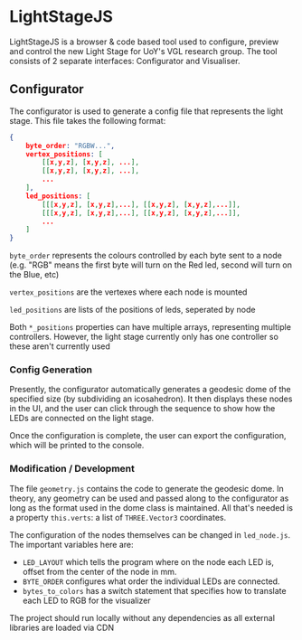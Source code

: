 # LightStageJS
LightStageJS is a browser & code based tool used to configure, preview and control the new Light Stage for UoY's VGL research group. The tool consists of 2 separate interfaces: Configurator and Visualiser.

## Configurator
The configurator is used to generate a config file that represents the light stage. This file takes the following format:

```JSON
{
    byte_order: "RGBW...",
    vertex_positions: [
        [[x,y,z], [x,y,z], ...],
        [[x,y,z], [x,y,z], ...],
        ...
    ],
    led_positions: [
        [[[x,y,z], [x,y,z],...], [[x,y,z], [x,y,z],...]],
        [[[x,y,z], [x,y,z],...], [[x,y,z], [x,y,z],...]],
        ...
    ]
}
```

`byte_order` represents the colours controlled by each byte sent to a node (e.g. "RGB" means the first byte will turn on the Red led, second will turn on the Blue, etc)

`vertex_positions` are the vertexes where each node is mounted

`led_positions` are lists of the positions of leds, seperated by node

Both `*_positions` properties can have multiple arrays, representing multiple controllers. However, the light stage currently only has one controller so these aren't currently used

### Config Generation
Presently, the configurator automatically generates a geodesic dome of the specified size (by subdividing an icosahedron). It then displays these nodes in the UI, and the user can click through the sequence to show how the LEDs are connected on the light stage.

Once the configuration is complete, the user can export the configuration, which will be printed to the console.

### Modification / Development
The file `geometry.js` contains the code to generate the geodesic dome. In theory, any geometry can be used and passed along to the configurator as long as the format used in the dome class is maintained. All that's needed is a property `this.verts`: a list of `THREE.Vector3` coordinates.

The configuration of the nodes themselves can be changed in `led_node.js`. The important variables here are:
- `LED_LAYOUT` which tells the program where on the node each LED is, offset from the center of the node in mm. 
- `BYTE_ORDER` configures what order the individual LEDs are connected.
- `bytes_to_colors` has a switch statement that specifies how to translate each LED to RGB for the visualizer 

The project should run locally without any dependencies as all external libraries are loaded via CDN